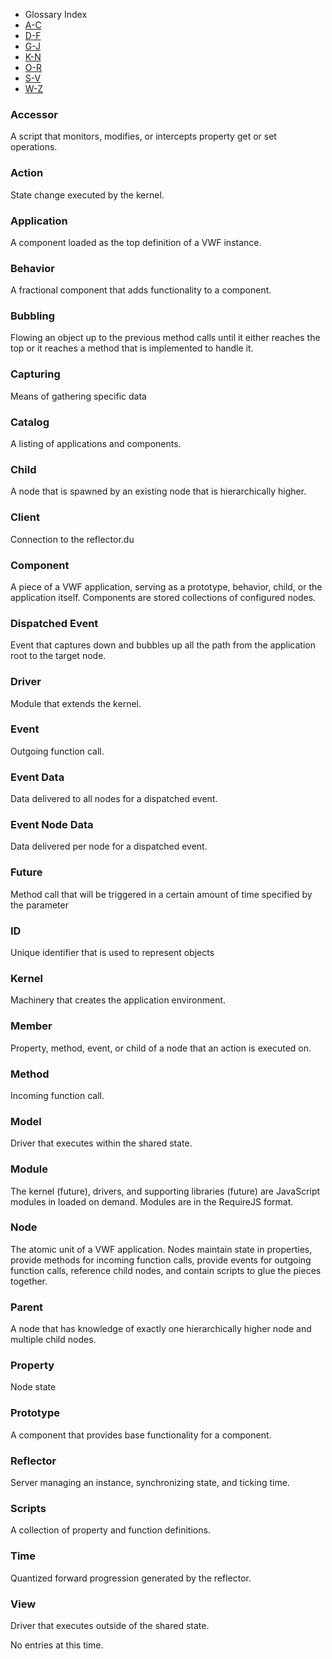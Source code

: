 <!-- Glossary Menu Begin -->

<div class='glossarymain'>
<div class='navmenu'>
		<ul class="nav nav-list" id="myTab">
		<li class="nav-header">Glossary Index</li>
		  <li class="active"><a href="#AC">A-C</a></li>
		  <li><a href="#DF">D-F</a></li>
		  <li><a href="#GJ">G-J</a></li>
		  <li><a href="#KN">K-N</a></li>
		  <li><a href="#OR">O-R</a></li>
		  <li><a href="#SV">S-V</a></li>
		  <li><a href="#WZ">W-Z</a></li>
		</ul>
</div>
<div class='content contentmargin'>	
<div class="tab-content" markdown="1">
<div class="tab-pane active" id="AC" markdown="1">

<!-- Glossary Menu End -->

### Accessor
A script that monitors, modifies, or intercepts property get or set operations.


### Action
State change executed by the kernel.


### Application
A component loaded as the top definition of a VWF instance. 


### Behavior
A fractional component that adds functionality to a component.


### Bubbling
Flowing an object up to the previous method calls until it either reaches the top or it reaches a method that is implemented to handle it.


### Capturing
Means of gathering specific data


### Catalog
A listing of applications and components.


### Child
A node that is spawned by an existing node that is hierarchically higher.


### Client
Connection to the reflector.du


### Component
A piece of a VWF application, serving as a prototype, behavior, child, or the application itself. Components are stored collections of configured nodes.


</div>

<div class="tab-pane" id="DF" markdown="1">

### Dispatched Event
Event that captures down and bubbles up all the path from the application root to the target node.


### Driver
Module that extends the kernel.


### Event
Outgoing function call.


### Event Data
Data delivered to all nodes for a dispatched event.


### Event Node Data
Data delivered per node for a dispatched event.


### Future
Method call that will be triggered in a certain amount of time specified by the parameter


</div>
<div class="tab-pane" id="GJ" markdown="1">

### ID
Unique identifier that is used to represent objects


</div>
<div class="tab-pane" id="KN" markdown="1">

### Kernel
Machinery that creates the application environment.


### Member
Property, method, event, or child of a node that an action is executed on.


### Method
Incoming function call.


### Model
Driver that executes within the shared state.


### Module
The kernel (future), drivers, and supporting libraries (future) are JavaScript modules in loaded on demand. Modules are in the RequireJS format.


### Node
The atomic unit of a VWF application. Nodes maintain state in properties, provide methods for incoming function calls, provide events for outgoing function calls, reference child nodes, and contain scripts to glue the pieces together.


</div> 

<div class="tab-pane" id="OR" markdown="1">

### Parent
A node that has knowledge of exactly one hierarchically higher node and multiple child nodes.


### Property
Node state


### Prototype
A component that provides base functionality for a component.


### Reflector
Server managing an instance, synchronizing state, and ticking time.


</div>
<div class="tab-pane" id="SV" markdown="1">

### Scripts
A collection of property and function definitions.


### Time
Quantized forward progression generated by the reflector.


### View
Driver that executes outside of the shared state.


</div>
<div class="tab-pane" id="WZ" markdown="1">
No entries at this time.
</div>
</div>

<script type="text/javascript">
  $(function () {
    $('#myTab a:first').tab('show');
  });
  $('#myTab a').click(function (e) {
  e.preventDefault();
  $(this).tab('show');
})
</script>












